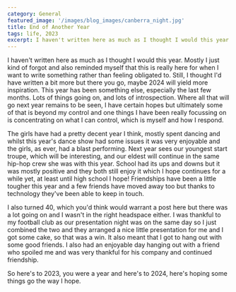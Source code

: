 ```yaml
---
category: General
featured_image: '/images/blog_images/canberra_night.jpg'
title: End of Another Year
tags: life, 2023
excerpt: I haven't written here as much as I thought I would this year. Mostly I just kind of forgot and also reminded myself that this is really here for when I want to write something rather than feeling obligated to. Still, I thought I'd have written a bit more but there you go, maybe 2024 will yield more inspiration. This year has been something else, especially the last few months. Lots of things going on, and lots of introspection. Where all that will go next year remains to be seen, I have certain hopes but ultimately some of that is beyond my control and one things I have been really focussing on is concentrating on what I can control, which is myself and how I respond.
---
```

I haven't written here as much as I thought I would this year. Mostly I just kind of forgot and also reminded myself that this is really here for when I want to write something rather than feeling obligated to. Still, I thought I'd have written a bit more but there you go, maybe 2024 will yield more inspiration. This year has been something else, especially the last few months. Lots of things going on, and lots of introspection. Where all that will go next year remains to be seen, I have certain hopes but ultimately some of that is beyond my control and one things I have been really focussing on is concentrating on what I can control, which is myself and how I respond.

The girls have had a pretty decent year I think, mostly spent dancing and whilst this year's dance show had some issues it was very enjoyable and the girls, as ever, had a blast performing. Next year sees our youngest start troupe, which will be interesting, and our eldest will continue in the same hip-hop crew she was with this year. School had its ups and downs but it was mostly positive and they both still enjoy it which I hope continues for a while yet, at least until high school I hope! Friendships have been a little tougher this year and a few friends have moved away too but thanks to technology they've been able to keep in touch.

I also turned 40, which you'd think would warrant a post here but there was a lot going on and I wasn't in the right headspace either. I was thankful to my football club as our presentation night was on the same day so I just combined the two and they arranged a nice little presentation for me and I got some cake, so that was a win. It also meant that I got to hang out with some good friends. I also had an enjoyable day hanging out with a friend who spoiled me and was very thankful for his company and continued friendship.

So here's to 2023, you were a year and here's to 2024, here's hoping some things go the way I hope.
